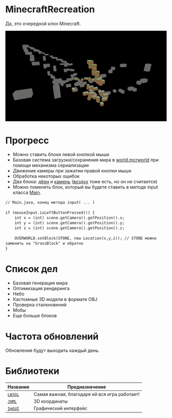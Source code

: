 # MinecraftRecreation
Да, это очередной клон Minecraft.

![MinecraftRecreation](screenshot.png)

# Прогресс
* Можно ставить блоки левой кнопкой мыши
* Базовая система загрузки/сохранения мира в [world.mcrworld](world.mcrworld) при помощи механизма сериализации
* Движение камеры при зажатии правой кнопки мыши
* Обработка некоторых ошибок
* Два блока: [дёрн](src/main/java/net/minecraftrecreation/world/block/GrassBlock.java) и [камень](src/main/java/net/minecraftrecreation/world/block/Stone.java) ([воздух](src/main/java/net/minecraftrecreation/world/block/Air.java) тоже есть, но он не считается)
* Можно поменять блок, который вы будете ставить в методе input класса [Main](src/main/java/net/minecraftrecreation/client/Main.java).

```jshelllanguage
// Main.java, конец метода input( ... )

if (mouseInput.isLeftButtonPressed()) {
    int x = (int) scene.getCamera().getPosition().x;
    int y = (int) scene.getCamera().getPosition().y;
    int z = (int) scene.getCamera().getPosition().z;

    OVERWORLD.setBlock(STONE, new Location(x,y,z)); // STONE можно заменить на "GrassBlock" и обратно
}
```

# Список дел
* Базовая генерация мира
* Оптимизация рендеринга
* Небо
* Кастомные 3D модели в формате OBJ
* Проверка сталкновений
* Мобы
* Еще больше блоков

# Частота обновлений
Обновления будут выходить каждый день.

# Библиотеки
| Название                                    | Предназначение                                |
|---------------------------------------------|-----------------------------------------------|
| [`LWJGL`](https://lwjgl.org)                | Cамая важная, благодаря ей вся игра работает! |
| [`JOML`](https://github.com/JOML-CI/JOML)   | 3D координаты                                 |
| [`ImGUI`](https://github.com/ocornut/imgui) | Графический интерфейс                         |

